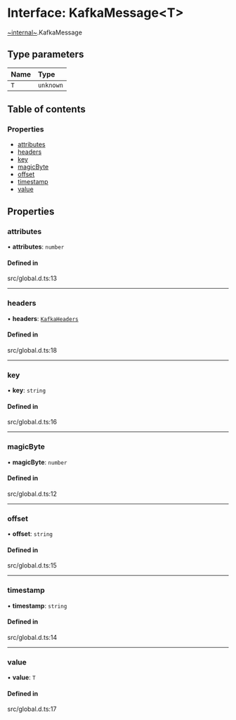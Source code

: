# Interface: KafkaMessage<T\>

[~internal~](../wiki/~internal~).KafkaMessage

## Type parameters

| Name | Type |
| :------ | :------ |
| `T` | `unknown` |

## Table of contents

### Properties

- [attributes](../wiki/~internal~.KafkaMessage#attributes)
- [headers](../wiki/~internal~.KafkaMessage#headers)
- [key](../wiki/~internal~.KafkaMessage#key)
- [magicByte](../wiki/~internal~.KafkaMessage#magicbyte)
- [offset](../wiki/~internal~.KafkaMessage#offset)
- [timestamp](../wiki/~internal~.KafkaMessage#timestamp)
- [value](../wiki/~internal~.KafkaMessage#value)

## Properties

### attributes

• **attributes**: `number`

#### Defined in

src/global.d.ts:13

___

### headers

• **headers**: [`KafkaHeaders`](../wiki/~internal~.KafkaHeaders)

#### Defined in

src/global.d.ts:18

___

### key

• **key**: `string`

#### Defined in

src/global.d.ts:16

___

### magicByte

• **magicByte**: `number`

#### Defined in

src/global.d.ts:12

___

### offset

• **offset**: `string`

#### Defined in

src/global.d.ts:15

___

### timestamp

• **timestamp**: `string`

#### Defined in

src/global.d.ts:14

___

### value

• **value**: `T`

#### Defined in

src/global.d.ts:17
